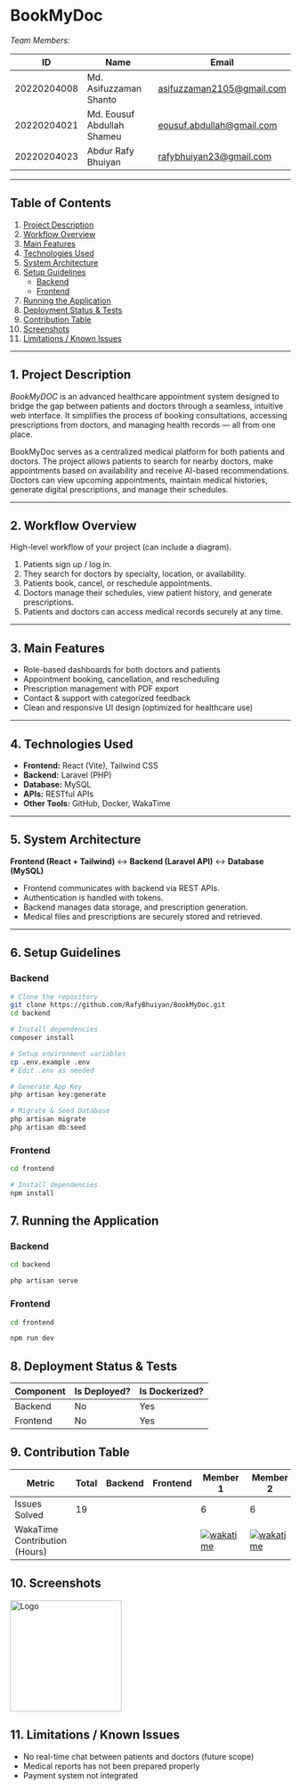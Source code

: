 # BookMyDoc

*Team Members:*  


| ID           | Name                         | Email                             | 
|--------------|------------------------------|-----------------------------------|
| 20220204008  | Md. Asifuzzaman Shanto       | asifuzzaman2105@gmail.com         |
| 20220204021  | Md. Eousuf Abdullah Shameu   | eousuf.abdullah@gmail.com         |
| 20220204023  | Abdur Rafy Bhuiyan           | rafybhuiyan23@gmail.com           |



---

## Table of Contents

1. [Project Description](#1-project-description)
2. [Workflow Overview](#2-workflow-overview)
3. [Main Features](#3-main-features)
4. [Technologies Used](#4-technologies-used)
5. [System Architecture](#5-system-architecture)
6. [Setup Guidelines](#6-setup-guidelines)
    - [Backend](#backend)
    - [Frontend](#frontend)
7. [Running the Application](#7-running-the-application)
8. [Deployment Status & Tests](#8-deployment-status--tests)
9. [Contribution Table](#9-contribution-table)
10. [Screenshots](#10-screenshots)
11. [Limitations / Known Issues](#11-limitations--known-issues)

---

## 1. Project Description

*BookMyDOC* is an advanced healthcare appointment system designed to bridge the gap between patients and doctors through a seamless, intuitive web interface. It simplifies the process of booking consultations, accessing prescriptions from doctors, and managing health records — all from one place.

BookMyDoc serves as a centralized medical platform for both patients and doctors. The project allows patients to search for nearby doctors, make appointments based on availability and receive AI-based recommendations. Doctors can view upcoming appointments, maintain medical histories, generate digital prescriptions, and manage their schedules.

---

## 2. Workflow Overview

High-level workflow of your project (can include a diagram).

1. Patients sign up / log in.  
2. They search for doctors by specialty, location, or availability.
3. Patients book, cancel, or reschedule appointments.  
4. Doctors manage their schedules, view patient history, and generate prescriptions.  
5. Patients and doctors can access medical records securely at any time.  

---

## 3. Main Features

- Role-based dashboards for both doctors and patients  
- Appointment booking, cancellation, and rescheduling  
- Prescription management with PDF export 
- Contact & support with categorized feedback  
- Clean and responsive UI design (optimized for healthcare use)  


---

## 4. Technologies Used

- **Frontend:** React (Vite), Tailwind CSS  
- **Backend:** Laravel (PHP)  
- **Database:** MySQL  
- **APIs:** RESTful APIs  
- **Other Tools:** GitHub, 
Docker, WakaTime  

---

## 5. System Architecture

**Frontend (React + Tailwind)** ↔ **Backend (Laravel API)** ↔ **Database (MySQL)**  

- Frontend communicates with backend via REST APIs.  
- Authentication is handled with tokens.  
- Backend manages data storage, and prescription generation.  
- Medical files and prescriptions are securely stored and retrieved.  


---

## 6. Setup Guidelines

### Backend


```bash
# Clone the repository
git clone https://github.com/RafyBhuiyan/BookMyDoc.git
cd backend

# Install dependencies
composer install

# Setup environment variables
cp .env.example .env
# Edit .env as needed

# Generate App Key
php artisan key:generate

# Migrate & Seed Database
php artisan migrate
php artisan db:seed


```
### Frontend

```bash
cd frontend

# Install dependencies
npm install
```

## 7. Running the Application

### Backend
```bash
cd backend

php artisan serve
```
### Frontend
```bash
cd frontend

npm run dev
```
## 8. Deployment Status & Tests

| Component | Is Deployed? | Is Dockerized? |
|-----------|--------------|----------------|
| Backend   |    No       |         Yes    |
| Frontend  |    No       |         Yes    | 



## 9. Contribution Table


| Metric                      | Total | Backend | Frontend | Member 1 | Member 2 | Member 3 |
|-----------------------------|-------|---------|----------|----------|----------|----------|
| Issues Solved               |  19   |         |          |    6     |    6     |    7     |
| WakaTime Contribution (Hours)|       |         |          | [![wakatime](https://wakatime.com/badge/user/8e47db68-1502-4309-b657-785629e3abc9/project/06b70473-2e2d-4818-8199-c7f72e45fada.svg)](https://wakatime.com/badge/user/8e47db68-1502-4309-b657-785629e3abc9/project/06b70473-2e2d-4818-8199-c7f72e45fada) | [![wakatime](https://wakatime.com/badge/user/ebb7cd30-f68a-4bca-bbaa-64776c6f5843/project/7b3829bf-8896-4254-aab4-3af2584c9134.svg)](https://wakatime.com/badge/user/ebb7cd30-f68a-4bca-bbaa-64776c6f5843/project/7b3829bf-8896-4254-aab4-3af2584c9134) | [![wakatime](https://wakatime.com/badge/user/fcea2923-047d-4b59-8b66-6e342e0673aa/project/ab70b96f-2698-4f2c-8ff3-d9eeb5463f88.svg)](https://wakatime.com/badge/user/fcea2923-047d-4b59-8b66-6e342e0673aa/project/ab70b96f-2698-4f2c-8ff3-d9eeb5463f88) |

## 10. Screenshots

<img src="frontend/src/assets/home.jpg" alt="Logo" width="200"/>

## 11. Limitations / Known Issues

- No real-time chat between patients and doctors (future scope)
- Medical reports has not been prepared properly
- Payment system not integrated

